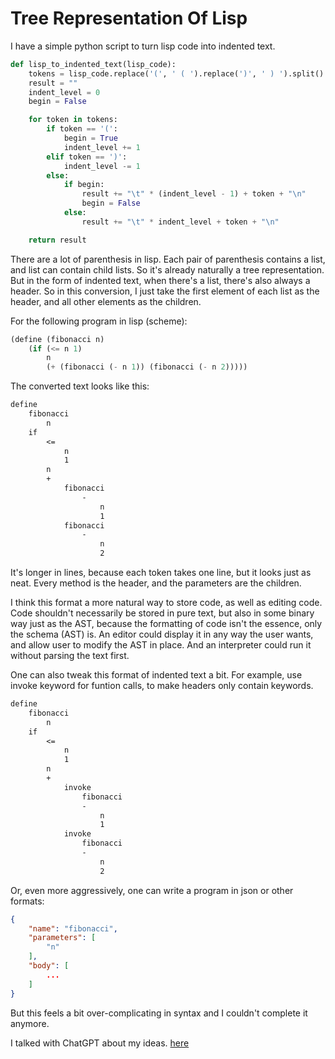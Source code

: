 # Tree Representation Of Lisp

I have a simple python script to turn lisp code into indented text.

```python
def lisp_to_indented_text(lisp_code):
    tokens = lisp_code.replace('(', ' ( ').replace(')', ' ) ').split()
    result = ""
    indent_level = 0
    begin = False

    for token in tokens:
        if token == '(':
            begin = True
            indent_level += 1
        elif token == ')':
            indent_level -= 1
        else:
            if begin:
                result += "\t" * (indent_level - 1) + token + "\n"
                begin = False
            else:
                result += "\t" * indent_level + token + "\n"

    return result
```

There are a lot of parenthesis in lisp. Each pair of parenthesis contains a list, and list can contain child lists. So it's already naturally a tree representation. But in the form of indented text, when there's a list, there's also always a header. So in this conversion, I just take the first element of each list as the header, and all other elements as the children.

For the following program in lisp (scheme):

```scheme
(define (fibonacci n)
	(if (<= n 1)
		n
		(+ (fibonacci (- n 1)) (fibonacci (- n 2)))))
```

The converted text looks like this:

```txt
define
	fibonacci
		n
	if
		<=
			n
			1
		n
		+
			fibonacci
				-
					n
					1
			fibonacci
				-
					n
					2
```

It's longer in lines, because each token takes one line, but it looks just as neat. Every method is the header, and the parameters are the children.

I think this format a more natural way to store code, as well as editing code. Code shouldn't necessarily be stored in pure text, but also in some binary way just as the AST, because the formatting of code isn't the essence, only the schema (AST) is. An editor could display it in any way the user wants, and allow user to modify the AST in place. And an interpreter could run it without parsing the text first.

One can also tweak this format of indented text a bit. For example, use invoke keyword for funtion calls, to make headers only contain keywords.

```txt
define
	fibonacci
		n
	if
		<=
			n
			1
		n
		+
			invoke
				fibonacci
				-
					n
					1
			invoke
				fibonacci
				-
					n
					2
```

Or, even more aggressively, one can write a program in json or other formats:

```json
{
	"name": "fibonacci",
	"parameters": [
		"n"
	],
	"body": [
		...
	]
}
```

But this feels a bit over-complicating in syntax and I couldn't complete it anymore.

I talked with ChatGPT about my ideas. [here](./ChatGPT-Binary%20Languages%20with%20Editors.md)
